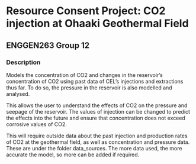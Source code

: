 # Resource Consent Project: CO2 injection at Ohaaki Geothermal Field
## ENGGEN263 Group 12

### Description 
Models the concentration of CO2 and changes in the reservoir’s concentration of CO2 using past data of CEL’s injections and extractions thus far. To do so, the pressure in the reservoir is also modelled and analysed. 

This allows the user to understand the effects of CO2 on the pressure and seepage of the reservoir. The values of injection can be changed to predict the effects into the future and ensure that concentration does not exceed corrosive values of CO2.

This will require outside data about the past injection and production rates of CO2 at the geothermal field, as well as concentration and pressure data. These are under the folder data_sources. The more data used, the more accurate the model, so more can be added if required.  
